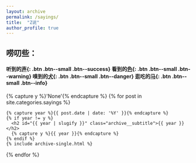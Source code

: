 ```yaml
---
layout: archive
permalink: /sayings/
title:  "Z说"
author_profile: true
---
```

## 唠叨些： 
#### 听到的[声](#link){: .btn .btn--small .btn--success}  看到的[色](/tags/#%E8%89%B2){: .btn .btn--small .btn--warning}  嗅到的[犬](#link){: .btn .btn--small .btn--danger}  逛吃的[马](/tags/#%E9%A9%AC){: .btn .btn--small .btn--info} 
<div>
  {% capture y %}'None'{% endcapture %}
  {% for post in site.categories.sayings %}

    {% capture year %}{{ post.date | date: '%Y' }}{% endcapture %}
    {% if year != y %}
      <h2 id="{{ year | slugify }}" class="archive__subtitle">{{ year }}</h2>
      {% capture y %}{{ year }}{% endcapture %}
    {% endif %}
    {% include archive-single.html %}
  {% endfor %}
</div>
